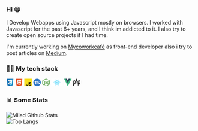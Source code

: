 ### Hi 😁

I Develop Webapps using Javascript mostly on browsers. I worked with Javascript for the past 6+ years, and I think im addicted to it.
I also try to create open source projects if I had time.

I'm currently working on [Mycoworkcafé](https://app.mycoworkcafe.com) as front-end developer also i try to post articles on [Medium](https://medium.com/@miladd3).

### 👨‍💻️ My tech stack


<img src="https://raw.githubusercontent.com/miladd3/miladd3/main/assets/css.svg" width="20px"  alt="CSS"/>
<img src="https://raw.githubusercontent.com/miladd3/miladd3/main/assets/html.svg" width="20px"  alt="HTML"/>
<img src="https://raw.githubusercontent.com/miladd3/miladd3/main/assets/javascript.svg" width="20px"  alt="Javascript"/>
<img src="https://raw.githubusercontent.com/miladd3/miladd3/main/assets/typescript.svg" width="20" height="20px" alt="Typescript" />
<img src="https://raw.githubusercontent.com/miladd3/miladd3/main/assets/nodejs.svg" width="20px" height="20px" alt="NodeJs" />
<img src="https://raw.githubusercontent.com/miladd3/miladd3/main/assets/react.svg" width="30" height="20px" alt="React" />
<img src="https://raw.githubusercontent.com/miladd3/miladd3/main/assets/vue.svg" width="20" height="20px" alt="Vue" />
<img src="https://raw.githubusercontent.com/miladd3/miladd3/main/assets/php.svg" width="20" height="20px" alt="PHP" />

### 📊 Some Stats
<img src="https://github-readme-stats.vercel.app/api?username=miladd3" alt="Milad Github Stats" width="300px" />
<br>
<img src="https://github-readme-stats.vercel.app/api/top-langs/?username=anuraghazra" alt="Top Langs" width="300px" />


